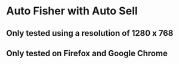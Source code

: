 <h1>Auto Fisher with Auto Sell</h1>
<h2>Only tested using a resolution of 1280 x 768</h2>
<h2>Only tested on Firefox and Google Chrome</h2>
